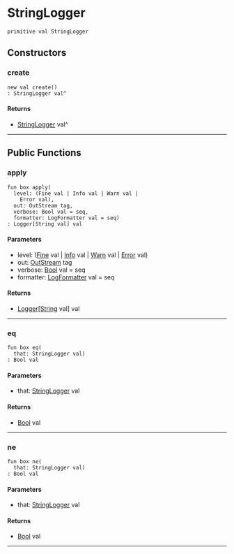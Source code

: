 # StringLogger

```pony
primitive val StringLogger
```

## Constructors

### create

```pony
new val create()
: StringLogger val^
```

#### Returns

* [StringLogger](.-customlogger-StringLogger) val^

---

## Public Functions

### apply

```pony
fun box apply(
  level: (Fine val | Info val | Warn val | 
    Error val),
  out: OutStream tag,
  verbose: Bool val = seq,
  formatter: LogFormatter val = seq)
: Logger[String val] val
```
#### Parameters

*   level: ([Fine](.-customlogger-Fine) val | [Info](.-customlogger-Info) val | [Warn](.-customlogger-Warn) val | 
    [Error](.-customlogger-Error) val)
*   out: [OutStream](builtin-OutStream) tag
*   verbose: [Bool](builtin-Bool) val = seq
*   formatter: [LogFormatter](.-customlogger-LogFormatter) val = seq

#### Returns

* [Logger](.-customlogger-Logger)\[[String](builtin-String) val\] val

---

### eq

```pony
fun box eq(
  that: StringLogger val)
: Bool val
```
#### Parameters

*   that: [StringLogger](.-customlogger-StringLogger) val

#### Returns

* [Bool](builtin-Bool) val

---

### ne

```pony
fun box ne(
  that: StringLogger val)
: Bool val
```
#### Parameters

*   that: [StringLogger](.-customlogger-StringLogger) val

#### Returns

* [Bool](builtin-Bool) val

---

